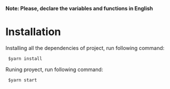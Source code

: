 
**Note: Please, declare the variables and functions in English**

# Installation

Installing all the dependencies of project, run following command:

``` $yarn install```

Runing proyect, run following command:

``` $yarn start```